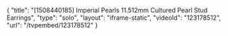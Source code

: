 {
    "title": "[1508440185] Imperial Pearls 11.512mm Cultured Pearl Stud Earrings",
    "type": "solo",
    "layout": "iframe-static",
    "videoId": "123178512",
    "url": "\/tvpembed\/123178512"
}